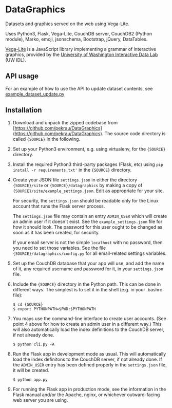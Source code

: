 # DataGraphics

Datasets and graphics served on the web using Vega-Lite.

Uses Python3, Flask, Vega-Lite, CouchDB server, CouchDB2 (Python module),
Marko, emoji, jsonschema, Bootstrap, jQuery, DataTables.

[Vega-Lite](https://vega.github.io/vega-lite/)
is a JavaScript library implementing a grammar of interactive graphics,
provided by the
[University of Washington Interactive Data Lab](https://idl.cs.washington.edu/)
(UW IDL).

## API usage

For an example of how to use the API to update dataset contents, see
[example_dataset_update.py](https://github.com/pekrau/DataGraphics/blob/master/datagraphics/api/example_dataset_update.py)

## Installation

1. Download and unpack the zipped codebase from
   [https://github.com/pekrau/DataGraphics](https://github.com/pekrau/DataGraphics).
   The source code directory is called `{SOURCE}` in the following.

2. Set up your Python3 environment, e.g. using virtualenv, for the
   `{SOURCE}` directory.

3. Install the required Python3 third-party packages (Flask, etc) using
   `pip install -r requirements.txt'` in the `{SOURCE}` directory.
   
4. Create your JSON file `settings.json` in either the directory
   `{SOURCE}/site` or `{SOURCE}/datagraphics` by making a copy of 
   `{SOURCE}/site/example_settings.json`. Edit as appropriate for your site.

   For security, the `settings.json` should be readable only for the Linux
   account that runs the Flask server process.

   The `settings.json` file may contain an entry `ADMIN_USER` which will
   create an admin user if it doesn't exist. See the `example_settings.json`
   file for how it should look. The password for this user ought to be
   changed as soon as it has been created, for security.
   
   If your email server is not the simple `localhost` with no password,
   then you need to set those variables. See the file
   `{SOURCE}/datagraphics/config.py` for all email-related settings
   variables.

5. Set up the CouchDB database that your app will use, and add the name of
   it, any required username and password for it, in your `settings.json`
   file.

6. Include the `{SOURCE}` directory in the Python path. This can be done
   in different ways. The simplest is to set it in the shell
   (e.g. in your .bashrc file):
   ```
   $ cd {SOURCE}
   $ export PYTHONPATH=$PWD:$PYTHONPATH
   ```

7. You mays use the command-line interface to create user accounts.
   (See point 4 above for how to create an admin user in a different way.)
   This will also automatically load the index definitions to
   the CouchDB server, if not already done.
   ```
   $ python cli.py -A
   ```

8. Run the Flask app in development mode as usual. This will automatically
   load the index definitons to the CouchDB server, if not already done.
   If the `ADMIN_USER` entry has been defined properly in the `settings.json`
   file, it will be created.
   ```
   $ python app.py
   ```

9. For running the Flask app in production mode, see the information
   in the Flask manual and/or the Apache, nginx, or whichever
   outward-facing web server you are using.
